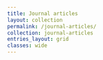 ```yaml
---
title: Journal articles
layout: collection
permalink: /journal-articles/
collection: journal-articles
entries_layout: grid
classes: wide
---
```

